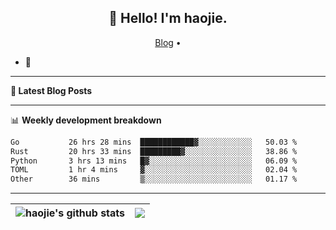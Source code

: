 <h2 align="center">👋 Hello! I'm haojie.</h2>
<p align="center">
  <a href="https://aoyouer.com">Blog</a> •
</p>


- 🔭 


-------

**📝 Latest Blog Posts**


-------

📊 **Weekly development breakdown**
<!--START_SECTION:waka-->

```txt
Go           26 hrs 28 mins  ████████████▓░░░░░░░░░░░░   50.03 %
Rust         20 hrs 33 mins  █████████▓░░░░░░░░░░░░░░░   38.86 %
Python       3 hrs 13 mins   █▓░░░░░░░░░░░░░░░░░░░░░░░   06.09 %
TOML         1 hr 4 mins     ▓░░░░░░░░░░░░░░░░░░░░░░░░   02.04 %
Other        36 mins         ▒░░░░░░░░░░░░░░░░░░░░░░░░   01.17 %
```

<!--END_SECTION:waka-->

-------



| <img align="center" src="https://github-readme-stats.vercel.app/api?username=haojie06&show_icons=true&theme=graywhite&show_icons=true&count_private=true&include_all_commits=true&hide_border=true" alt="haojie's github stats" /> | <img align="center" src="https://github-readme-stats.vercel.app/api/top-langs/?username=haojie06&layout=compact&theme=graywhite&hide_border=true&hide=css,html" /> |
| ------------- | ------------- |


